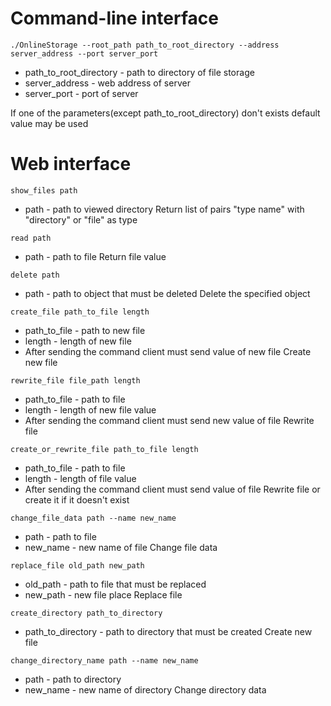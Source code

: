 # Command-line interface
```
./OnlineStorage --root_path path_to_root_directory --address server_address --port server_port
```
* path_to_root_directory - path to directory of file storage
* server_address - web address of server
* server_port - port of server

If one of the parameters(except path_to_root_directory) don't exists default value may be used

# Web interface
```
show_files path
```
* path - path to viewed directory
Return list of pairs "type name" with "directory" or "file" as type

```
read path
```
* path - path to file
Return file value

```
delete path
```
* path - path to object that must be deleted
Delete the specified object

```
create_file path_to_file length
```
* path_to_file - path to new file
* length - length of new file
* After sending the command client must send value of new file
Create new file

```
rewrite_file file_path length
```
* path_to_file - path to file
* length - length of new file value
* After sending the command client must send new value of file
Rewrite file


```
create_or_rewrite_file path_to_file length
```
* path_to_file - path to file
* length - length of file value
* After sending the command client must send value of file
  Rewrite file or create it if it doesn't exist


```
change_file_data path --name new_name
```
* path - path to file
* new_name - new name of file
Change file data


```
replace_file old_path new_path
```
* old_path - path to file that must be replaced
* new_path - new file place
Replace file

```
create_directory path_to_directory
```
* path_to_directory - path to directory that must be created
Create new file

```
change_directory_name path --name new_name
```
* path - path to directory
* new_name - new name of directory
Change directory data
